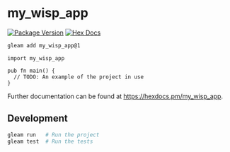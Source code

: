 # my_wisp_app

[![Package Version](https://img.shields.io/hexpm/v/my_wisp_app)](https://hex.pm/packages/my_wisp_app)
[![Hex Docs](https://img.shields.io/badge/hex-docs-ffaff3)](https://hexdocs.pm/my_wisp_app/)

```sh
gleam add my_wisp_app@1
```
```gleam
import my_wisp_app

pub fn main() {
  // TODO: An example of the project in use
}
```

Further documentation can be found at <https://hexdocs.pm/my_wisp_app>.

## Development

```sh
gleam run   # Run the project
gleam test  # Run the tests
```
